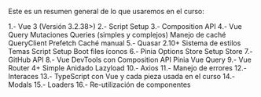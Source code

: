 Este es un resumen general de lo que usaremos en el curso:

1.- Vue 3 (Versión 3.2.38>)
2.- Script Setup
3.- Composition API
4.- Vue Query
    Mutaciones
    Queries (simples y complejos)
    Manejo de caché
    QueryClient
    Prefetch
    Caché manual
5.- Quasar 2.10+
    Sistema de estilos
    Temas
    Script Setup
    Boot files
    íconos
6.- Pinia
    Options Store
    Setup Store
7.- GitHub API
8.- Vue DevTools con
    Composition API
    Pinia
    Vue Query
9.- Vue Router 4+
    Simple
    Anidado
    Lazyload
10.- Axios
11.- Manejo de errores
12.- Interaces
13.- TypeScript con Vue y cada pieza usada en el curso
14.- Modals
15.- Loaders
16.- Re-utilización de componentes
